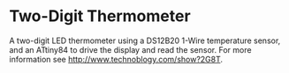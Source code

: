 # Two-Digit Thermometer
A two-digit LED thermometer using a DS12B20 1-Wire temperature sensor, and an ATtiny84 to drive the display and read the sensor. For more information see http://www.technoblogy.com/show?2G8T.